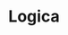 ---
codehost: https://github.com/https://github.com/EvgSkv/logica
logohandle: logicadev
sort: logica
title: Logica
website: https://logica.dev/
---